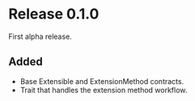 # Release 0.1.0

First alpha release.

## Added

- Base Extensible and ExtensionMethod contracts.
- Trait that handles the extension method workflow.
